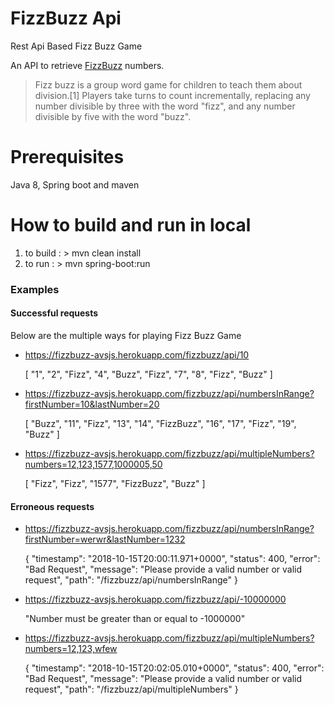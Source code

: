 # FizzBuzz Api
Rest Api Based Fizz Buzz Game

An API to retrieve [FizzBuzz](https://en.wikipedia.org/wiki/Fizz_buzz) numbers.

> Fizz buzz is a group word game for children to teach them about division.[1] Players take turns to count incrementally, replacing any number divisible by three with the word "fizz", and any number divisible by five with the word "buzz".

# Prerequisites
Java 8, Spring boot and maven

# How to build and run in local

1. to build : > mvn clean install
2. to run 	: > mvn spring-boot:run 

### Examples

#### Successful requests
Below are the multiple ways for playing Fizz Buzz Game
- https://fizzbuzz-avsjs.herokuapp.com/fizzbuzz/api/10
    
    [
      "1",
      "2",
      "Fizz",
      "4",
      "Buzz",
      "Fizz",
      "7",
      "8",
      "Fizz",
      "Buzz"
    ]
- https://fizzbuzz-avsjs.herokuapp.com/fizzbuzz/api/numbersInRange?firstNumber=10&lastNumber=20
  
    [
      "Buzz",
      "11",
      "Fizz",
      "13",
      "14",
      "FizzBuzz",
      "16",
      "17",
      "Fizz",
      "19",
      "Buzz"
    ]
    
- https://fizzbuzz-avsjs.herokuapp.com/fizzbuzz/api/multipleNumbers?numbers=12,123,1577,1000005,50
    
    [
      "Fizz",
      "Fizz",
      "1577",
      "FizzBuzz",
      "Buzz"
    ]
        
 #### Erroneous requests    
    
 - https://fizzbuzz-avsjs.herokuapp.com/fizzbuzz/api/numbersInRange?firstNumber=werwr&lastNumber=1232
    
    {
      "timestamp": "2018-10-15T20:00:11.971+0000",
     "status": 400,
     "error": "Bad Request",
     "message": "Please provide a valid number or valid request",
     "path": "/fizzbuzz/api/numbersInRange"
    }
    
  - https://fizzbuzz-avsjs.herokuapp.com/fizzbuzz/api/-10000000
    
    "Number must be greater than or equal to -1000000"
    
  - https://fizzbuzz-avsjs.herokuapp.com/fizzbuzz/api/multipleNumbers?numbers=12,123,wfew
  
     {
       "timestamp": "2018-10-15T20:02:05.010+0000",
       "status": 400,
       "error": "Bad Request",
       "message": "Please provide a valid number or valid request",
       "path": "/fizzbuzz/api/multipleNumbers"
     }
